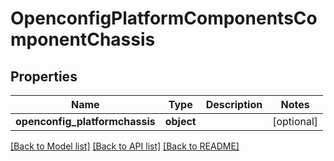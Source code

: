 # OpenconfigPlatformComponentsComponentChassis

## Properties
Name | Type | Description | Notes
------------ | ------------- | ------------- | -------------
**openconfig_platformchassis** | **object** |  | [optional] 

[[Back to Model list]](../README.md#documentation-for-models) [[Back to API list]](../README.md#documentation-for-api-endpoints) [[Back to README]](../README.md)


